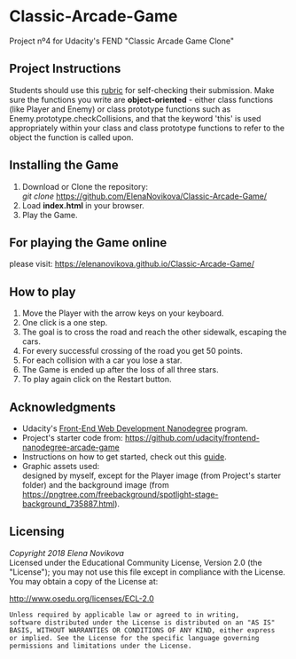 # Classic-Arcade-Game
Project nº4 for Udacity's FEND "Classic Arcade Game Clone"

## Project Instructions
Students should use this [rubric](https://review.udacity.com/#!/projects/2696458597/rubric) for self-checking their submission. Make sure the functions you write are **object-oriented** - either class functions (like Player and Enemy) or class prototype functions such as Enemy.prototype.checkCollisions, and that the keyword 'this' is used appropriately within your class and class prototype functions to refer to the object the function is called upon.

## Installing the Game
1. Download or Clone the repository: <br> *git clone* https://github.com/ElenaNovikova/Classic-Arcade-Game/
2. Load **index.html** in your browser.
3. Play the Game.

## For playing the Game online 
please visit: https://elenanovikova.github.io/Classic-Arcade-Game/

## How to play
1. Move the Player with the arrow keys on your keyboard.
2. One click is a one step.
3. The goal is to cross the road and reach the other sidewalk, escaping the cars.
4. For every successful crossing of the road you get 50 points.
5. For each collision with a car you lose a star.
6. The Game is ended up after the loss of all three stars.
7. To play again click on the Restart button.

## Acknowledgments
- Udacity's [Front-End Web Development Nanodegree](https://eu.udacity.com/course/front-end-web-developer-nanodegree--nd001/) program.
- Project's starter code from: https://github.com/udacity/frontend-nanodegree-arcade-game
- Instructions on how to get started, check out this [guide](https://docs.google.com/document/d/1v01aScPjSWCCWQLIpFqvg3-vXLH2e8_SZQKC8jNO0Dc/pub?embedded=true).
- Graphic assets used: <br> designed by myself, except for the Player image (from Project's starter folder) and the background image (from https://pngtree.com/freebackground/spotlight-stage-background_735887.html). 

## Licensing
*Copyright 2018 Elena Novikova* <br>
Licensed under the Educational Community License, Version 2.0 (the "License"); you may not use this file except in compliance with the License. You may obtain a copy of the License at:

http://www.osedu.org/licenses/ECL-2.0

	Unless required by applicable law or agreed to in writing,
	software distributed under the License is distributed on an "AS IS"
	BASIS, WITHOUT WARRANTIES OR CONDITIONS OF ANY KIND, either express
	or implied. See the License for the specific language governing
	permissions and limitations under the License.
